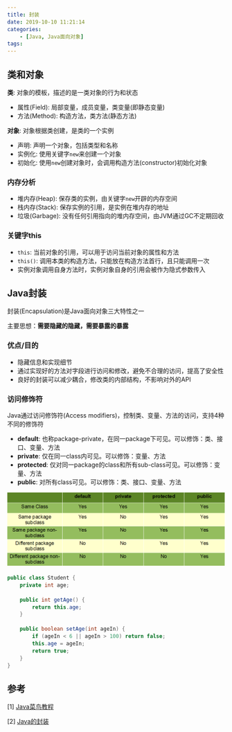 ```yaml
---
title: 封装
date: 2019-10-10 11:21:14
categories: 
    - [Java, Java面向对象]
tags:
---
```

## 类和对象
__类__: 对象的模板，描述的是一类对象的行为和状态
- 属性(Field): 局部变量，成员变量，类变量(即静态变量)
- 方法(Method): 构造方法，类方法(静态方法)

__对象__: 对象根据类创建，是类的一个实例
- 声明: 声明一个对象，包括类型和名称
- 实例化: 使用关键字`new`来创建一个对象
- 初始化: 使用`new`创建对象时，会调用构造方法(constructor)初始化对象

### 内存分析
- 堆内存(Heap): 保存类的实例，由关键字`new`开辟的内存空间
- 栈内存(Stack): 保存实例的引用，是实例在堆内存的地址
- 垃圾(Garbage): 没有任何引用指向的堆内存空间，由JVM通过GC不定期回收

### 关键字this
- `this`: 当前对象的引用，可以用于访问当前对象的属性和方法
- `this()`: 调用本类的构造方法，只能放在构造方法首行，且只能调用一次
- 实例对象调用自身方法时，实例对象自身的引用会被作为隐式参数传入

## Java封装
封装(Encapsulation)是Java面向对象三大特性之一

主要思想：__需要隐藏的隐藏，需要暴露的暴露__

### 优点/目的
- 隐藏信息和实现细节
- 通过实现好的方法对字段进行访问和修改，避免不合理的访问，提高了安全性
- 良好的封装可以减少耦合，修改类的内部结构，不影响对外的API

### 访问修饰符
Java通过访问修饰符(Access modifiers)，控制类、变量、方法的访问，支持4种不同的修饰符
- __default__: 也称package-private，在同一package下可见。可以修饰：类、接口、变量、方法
- __private__: 仅在同一class内可见。可以修饰：变量、方法
- __protected__: 仅对同一package的class和所有sub-class可见。可以修饰：变量、方法
- __public__: 对所有class可见。可以修饰：类、接口、变量、方法

![Modifier](/img/Modifier.png)

```java
public class Student {
    private int age;

    public int getAge() {
        return this.age;
    }

    public boolean setAge(int ageIn) {
        if (ageIn < 6 || ageIn > 100) return false;
        this.age = ageIn;
        return true;
    }
}
```


## 参考
[1] [Java菜鸟教程](https://www.runoob.com/java/java-tutorial.html) 

[2] [Java的封装](https://www.cnblogs.com/zhangruifeng/p/9320561.html)



